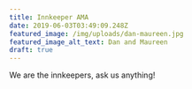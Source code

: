 ```yaml
---
title: Innkeeper AMA
date: 2019-06-03T03:49:09.248Z
featured_image: /img/uploads/dan-maureen.jpg
featured_image_alt_text: Dan and Maureen
draft: true
---
```

We are the innkeepers, ask us anything!
